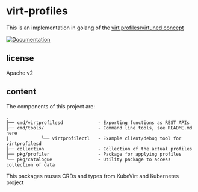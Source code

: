 # virt-profiles

This is an implementation in golang of the [virt profiles/virtuned concept](https://github.com/nertpinx/virt-manager/pull/1)

[![Documentation](https://godoc.org/github.com/fromanirh/virt-profiles/pkg/virtprofiles?status.svg)](http://godoc.org/github.com/fromanirh/virt-profiles/pkg/virtprofiles)

## license
Apache v2

## content
The components of this project are:

```
.
├── cmd/virtprofilesd             - Exporting functions as REST APIs
├── cmd/tools/                    - Command line tools, see README.md here
|            └── virtprofilectl   - Example client/debug tool for virtprofilesd
├── collection                    - Collection of the actual profiles
├── pkg/profiler                  - Package for applying profiles
└── pkg/catalogue                 - Utility package to access collection of data
```

This packages reuses CRDs and types from KubeVirt and Kubernetes project
